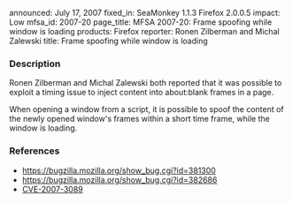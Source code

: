 announced: July 17, 2007
fixed_in: SeaMonkey 1.1.3
          Firefox 2.0.0.5
impact: Low
mfsa_id: 2007-20
page_title: MFSA 2007-20: Frame spoofing while window is loading
products: Firefox
reporter: Ronen Zilberman and Michal Zalewski
title: Frame spoofing while window is loading

<h3>Description</h3>

<p>Ronen Zilberman and Michal Zalewski both reported that it was possible to exploit a timing issue to inject content into about:blank frames in a page.

When opening a window from a script, it is possible to spoof the content of the
newly opened window's frames within a short time frame, while the window is
loading.</p>

<h3>References</h3>

<ul>
<li><a href="https://bugzilla.mozilla.org/show_bug.cgi?id=381300">
https://bugzilla.mozilla.org/show_bug.cgi?id=381300</a></li>
<li><a href="https://bugzilla.mozilla.org/show_bug.cgi?id=382686">
https://bugzilla.mozilla.org/show_bug.cgi?id=382686</a></li>
<li><a class="ex-ref" href="http://nvd.nist.gov/nvd.cfm?cvename=CVE-2007-3089">CVE-2007-3089</a></li>
</ul>



